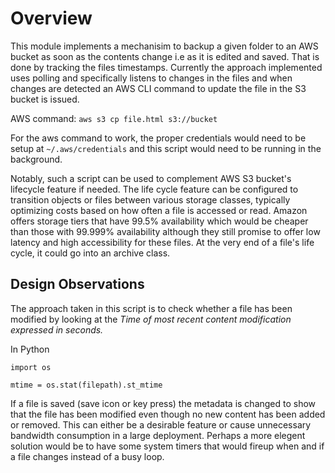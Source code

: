 # Overview

This module implements a mechanisim to backup a given folder to an AWS
bucket as soon as the contents change i.e as it is edited and
saved. That is done by tracking the files timestamps. Currently the
approach implemented uses polling and specifically listens to changes
in the files and when changes are detected an AWS CLI command to
update the file in the S3 bucket is issued. 

AWS command: `aws s3 cp file.html s3://bucket`

For the aws command to work, the proper credentials would need to be
setup at `~/.aws/credentials` and this script would need to be running
in the background.

Notably, such a script can be used to complement AWS S3 bucket's
lifecycle feature if needed. The life cycle feature can be configured
to transition objects or files between various storage classes,
typically optimizing costs based on how often a file is accessed or
read. Amazon offers storage tiers that have 99.5% availability which
would be cheaper than those with 99.999% availability although they
still promise to offer low latency and high accessibility for these
files. At the very end of a file's life cycle, it could go into an
archive class.

## Design Observations

The approach taken in this script is to check whether a file has been
modified by looking at the *Time of most recent content modification
expressed in seconds.*

In Python
```
import os

mtime = os.stat(filepath).st_mtime
```

If a file is saved (save icon or key press) the metadata is changed to
show that the file has been modified even though no new content has
been added or removed. This can either be a desirable feature or cause
unnecessary bandwidth consumption in a large deployment. Perhaps a
more elegent solution would be to have some system timers that would
fireup when and if a file changes instead of a busy loop.